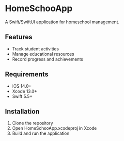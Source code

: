# HomeSchooApp

A Swift/SwiftUI application for homeschool management.

## Features

- Track student activities
- Manage educational resources
- Record progress and achievements

## Requirements

- iOS 14.0+
- Xcode 13.0+
- Swift 5.5+

## Installation

1. Clone the repository
2. Open HomeSchooApp.xcodeproj in Xcode
3. Build and run the application 